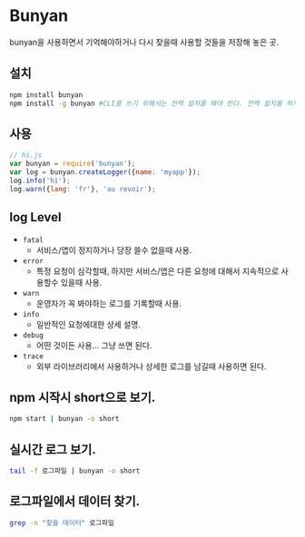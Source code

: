 # Bunyan
bunyan을 사용하면서 기억해야하거나 다시 찾을때 사용할 것들을 저장해 놓은 곳.

## 설치
``` bash
npm install bunyan 
npm install -g bunyan #CLI를 쓰기 위해서는 전역 설치를 해야 한다. 전역 설치를 하지 않을 경우 shell 명령어를 이용하지 못한다. 
```

## 사용
``` js
// hi.js
var bunyan = require('bunyan');
var log = bunyan.createLogger({name: 'myapp'});
log.info('hi');
log.warn({lang: 'fr'}, 'au revoir');
```

## log Level
- `fatal`
    - 서비스/앱이 정지하거나 당장 쓸수 없을때 사용.  
- `error`
    - 특정 요청이 심각할때, 하지만 서비스/앱은 다른 요청에 대해서 지속적으로 사용할수 있을때 사용.
- `warn`
    - 운영자가 꼭 봐야하는 로그를 기록할때 사용.   
- `info`
    - 일반적인 요청에대한 상세 설명. 
- `debug`
    - 어떤 것이든 사용... 그냥 쓰면 된다.   
- `trace`
    - 외부 라이브러리에서 사용하거나 상세한 로그를 남길때 사용하면 된다. 

## npm 시작시 short으로 보기.
``` bash
npm start | bunyan -o short
```

## 실시간 로그 보기.
``` bash
tail -f 로그파일 | bunyan -o short 
```

## 로그파일에서 데이터 찾기.
``` bash
grep -n "찾을 데이터" 로그파일
```